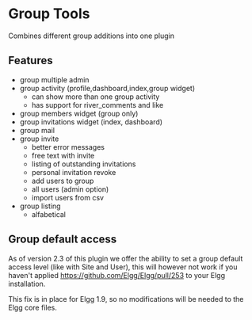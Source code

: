 Group Tools
===========
Combines different group additions into one plugin

Features
-----------
- group multiple admin
- group activity (profile,dashboard,index,group widget)
	- can show more than one group activity
	- has support for river_comments and like
- group members widget (group only)
- group invitations widget (index, dashboard)
- group mail
- group invite
	- better error messages
	- free text with invite
	- listing of outstanding invitations
	- personal invitation revoke
	- add users to group
	- all users (admin option)
	- import users from csv
- group listing
	- alfabetical

Group default access
-----------------------
As of version 2.3 of this plugin we offer the ability to set a group default access level (like with Site and User), 
this will however not work if you haven't applied https://github.com/Elgg/Elgg/pull/253 to your Elgg installation.

This fix is in place for Elgg 1.9, so no modifications will be needed to the Elgg core files.